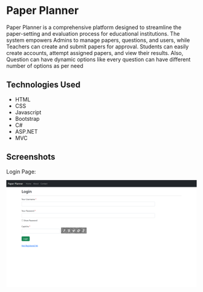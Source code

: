 # Paper Planner

Paper Planner is a comprehensive platform designed to streamline the paper-setting and evaluation process for educational institutions. The system empowers Admins to manage papers, questions, and users, while Teachers can create and submit papers for approval. Students can easily create accounts, attempt assigned papers, and view their results. Also, Question can have dynamic options like every question can have different number of options as per need

## Technologies Used

- HTML
- CSS
- Javascript
- Bootstrap
- C#
- ASP.NET
- MVC

## Screenshots

Login Page:

![Login Page](screenshots/PaperPlanner.png)
